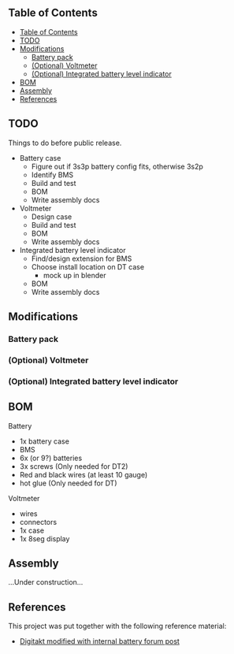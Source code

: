 ## Table of Contents

- [Table of Contents](#table-of-contents)
- [TODO](#todo)
- [Modifications](#modifications)
	- [Battery pack](#battery-pack)
	- [(Optional) Voltmeter](#optional-voltmeter)
	- [(Optional) Integrated battery level indicator](#optional-integrated-battery-level-indicator)
- [BOM](#bom)
- [Assembly](#assembly)
- [References](#references)

## TODO

Things to do before public release.

- Battery case
	- Figure out if 3s3p battery config fits, otherwise 3s2p
	- Identify BMS
	- Build and test
	- BOM
	- Write assembly docs
- Voltmeter
	- Design case
	- Build and test
	- BOM
	- Write assembly docs
- Integrated battery level indicator
	- Find/design extension for BMS
	- Choose install location on DT case
		- mock up in blender
	- BOM
	- Write assembly docs

## Modifications

### Battery pack

### (Optional) Voltmeter

### (Optional) Integrated battery level indicator

## BOM

Battery

- 1x battery case
- BMS
- 6x (or 9?) batteries
- 3x screws (Only needed for DT2)
- Red and black wires (at least 10 gauge)
- hot glue (Only needed for DT)

Voltmeter

- wires
- connectors
- 1x case
- 1x 8seg display

## Assembly

...Under construction...

## References

This project was put together with the following reference material:

- [Digitakt modified with internal battery forum post](https://www.elektronauts.com/t/digitakt-modified-with-internal-battery/91600/)
